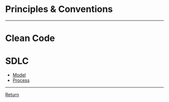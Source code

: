 # Principles & Conventions

---

# Clean Code

# SDLC

- [Model](./SDLC/Model.md)
- [Process](./SDLC/Process.md)

---

[Return](./../README.md)
